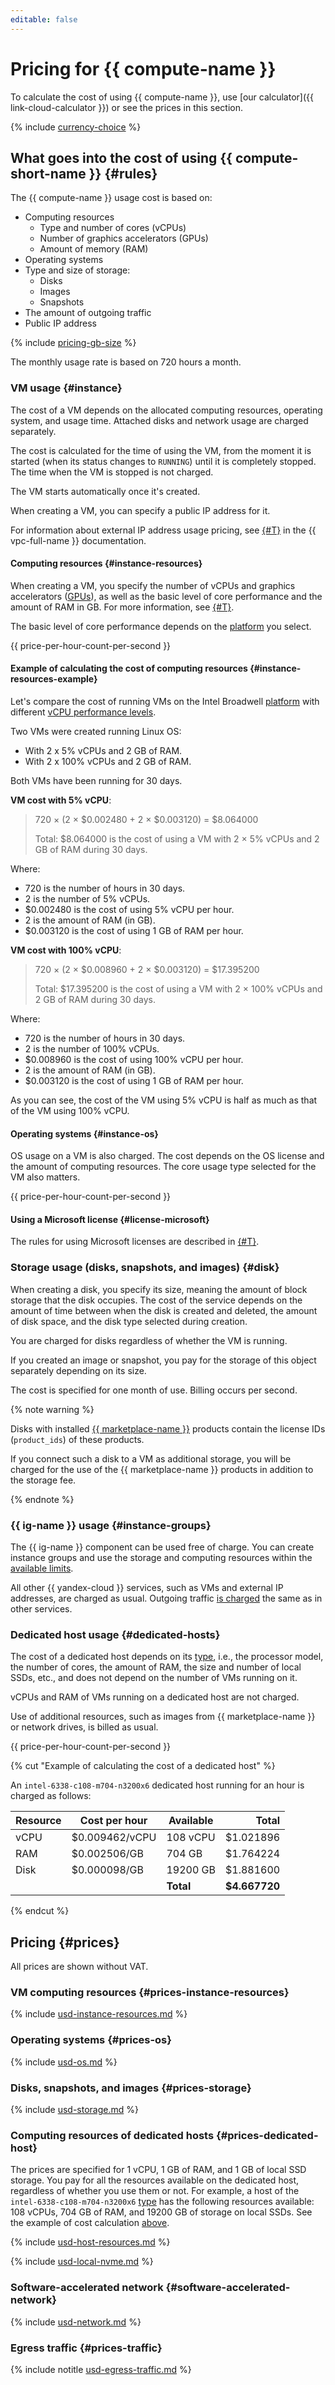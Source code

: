 ```yaml
---
editable: false
---
```


# Pricing for {{ compute-name }}


To calculate the cost of using {{ compute-name }}, use [our calculator]({{ link-cloud-calculator }}) or see the prices in this section.




{% include [currency-choice](../_includes/pricing/currency-choice.md) %}


## What goes into the cost of using {{ compute-short-name }} {#rules}

The {{ compute-name }} usage cost is based on:
* Computing resources
   * Type and number of cores (vCPUs)
   * Number of graphics accelerators (GPUs)
   * Amount of memory (RAM)
* Operating systems
* Type and size of storage:
   * Disks
   * Images
   * Snapshots
* The amount of outgoing traffic
* Public IP address

{% include [pricing-gb-size](../_includes/pricing-gb-size.md) %}

The monthly usage rate is based on 720 hours a month.

### VM usage {#instance}

The cost of a VM depends on the allocated computing resources, operating system, and usage time. Attached disks and network usage are charged separately.

The cost is calculated for the time of using the VM, from the moment it is started (when its status changes to `RUNNING`) until it is completely stopped. The time when the VM is stopped is not charged.

The VM starts automatically once it's created.

When creating a VM, you can specify a public IP address for it.


For information about external IP address usage pricing, see [{#T}](../vpc/pricing.md) in the {{ vpc-full-name }} documentation.

#### Computing resources {#instance-resources}

When creating a VM, you specify the number of vCPUs and graphics accelerators ([GPUs](concepts/gpus.md)), as well as the basic level of core performance and the amount of RAM in GB. For more information, see [{#T}](concepts/performance-levels.md).

The basic level of core performance depends on the [platform](concepts/vm-platforms.md) you select.

{{ price-per-hour-count-per-second }}


#### Example of calculating the cost of computing resources {#instance-resources-example}

Let's compare the cost of running VMs on the Intel Broadwell [platform](concepts/vm-platforms.md) with different [vCPU performance levels](concepts/performance-levels.md).

Two VMs were created running Linux OS:
* With 2 x 5% vCPUs and 2 GB of RAM.
* With 2 x 100% vCPUs and 2 GB of RAM.

Both VMs have been running for 30 days.

**VM cost with 5% vCPU**:

> 
> 720 × (2 × $0.002480 + 2 × $0.003120) = $8.064000
> 
>
> Total: $8.064000 is the cost of using a VM with 2 × 5% vCPUs and 2 GB of RAM during 30 days.

Where:
* 720 is the number of hours in 30 days.
* 2 is the number of 5% vCPUs.
* $0.002480 is the cost of using 5% vCPU per hour.
* 2 is the amount of RAM (in GB).
* $0.003120 is the cost of using 1 GB of RAM per hour.

**VM cost with 100% vCPU**:

> 
> 720 × (2 × $0.008960 + 2 × $0.003120) = $17.395200
> 
>
> Total: $17.395200 is the cost of using a VM with 2 × 100% vCPUs and 2 GB of RAM during 30 days.

Where:
* 720 is the number of hours in 30 days.
* 2 is the number of 100% vCPUs.
* $0.008960 is the cost of using 100% vCPU per hour.
* 2 is the amount of RAM (in GB).
* $0.003120 is the cost of using 1 GB of RAM per hour.

As you can see, the cost of the VM using 5% vCPU is half as much as that of the VM using 100% vCPU.




#### Operating systems {#instance-os}

OS usage on a VM is also charged. The cost depends on the OS license and the amount of computing resources. The core usage type selected for the VM also matters.

{{ price-per-hour-count-per-second }}


#### Using a Microsoft license {#license-microsoft}

The rules for using Microsoft licenses are described in [{#T}](../microsoft/licensing.md).



### Storage usage (disks, snapshots, and images) {#disk}

When creating a disk, you specify its size, meaning the amount of block storage that the disk occupies. The cost of the service depends on the amount of time between when the disk is created and deleted, the amount of disk space, and the disk type selected during creation.

You are charged for disks regardless of whether the VM is running.

If you created an image or snapshot, you pay for the storage of this object separately depending on its size.

The cost is specified for one month of use. Billing occurs per second.

{% note warning %}

Disks with installed [{{ marketplace-name }}](/marketplace) products contain the license IDs (`product_ids`) of these products.

If you connect such a disk to a VM as additional storage, you will be charged for the use of the {{ marketplace-name }} products in addition to the storage fee.

{% endnote %}

### {{ ig-name }} usage {#instance-groups}

The {{ ig-name }} component can be used free of charge. You can create instance groups and use the storage and computing resources within the [available limits](concepts/limits.md).

All other {{ yandex-cloud }} services, such as VMs and external IP addresses, are charged as usual. Outgoing traffic [is charged](#prices-traffic) the same as in other services.



### Dedicated host usage {#dedicated-hosts}

The cost of a dedicated host depends on its [type](concepts/dedicated-host.md#host-types), i.e., the processor model, the number of cores, the amount of RAM, the size and number of local SSDs, etc., and does not depend on the number of VMs running on it.

vCPUs and RAM of VMs running on a dedicated host are not charged.

Use of additional resources, such as images from {{ marketplace-name }} or network drives, is billed as usual.

{{ price-per-hour-count-per-second }}

{% cut "Example of calculating the cost of a dedicated host" %}

An `intel-6338-c108-m704-n3200x6` dedicated host running for an hour is charged as follows:




| Resource | Cost per hour | Available | Total |
| --- | --- | --- | ---: |
| vCPU | $0.009462/vCPU | 108 vCPU | $1.021896 |
| RAM | $0.002506/GB | 704 GB | $1.764224 |
| Disk | $0.000098/GB | 19200 GB | $1.881600 |
| | | **Total** | **$4.667720** |


{% endcut %}



## Pricing {#prices}


All prices are shown without VAT.


### VM computing resources {#prices-instance-resources}





{% include [usd-instance-resources.md](../_pricing/compute/usd-instance-resources.md) %}





### Operating systems {#prices-os}





{% include [usd-os.md](../_pricing/compute/usd-os.md) %}






### Disks, snapshots, and images {#prices-storage}





{% include [usd-storage.md](../_pricing/compute/usd-storage.md) %}






### Computing resources of dedicated hosts {#prices-dedicated-host}

The prices are specified for 1 vCPU, 1 GB of RAM, and 1 GB of local SSD storage. You pay for all the resources available on the dedicated host, regardless of whether you use them or not. For example, a host of the `intel-6338-c108-m704-n3200x6` [type](concepts/dedicated-host.md#host-types) has the following resources available: 108 vCPUs, 704 GB of RAM, and 19200 GB of storage on local SSDs. See the example of cost calculation [above](#dedicated-hosts).




{% include [usd-host-resources.md](../_pricing/compute/usd-host-resources.md) %}

{% include [usd-local-nvme.md](../_pricing/compute/usd-local-nvme.md) %}




### Software-accelerated network {#software-accelerated-network}





{% include [usd-network.md](../_pricing/compute/usd-network.md) %}




### Egress traffic {#prices-traffic}





{% include notitle [usd-egress-traffic.md](../_pricing/usd-egress-traffic.md) %}




